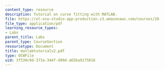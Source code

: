 ```yaml
---
content_type: resource
description: Tutorial on curve fitting with MATLAB.
file: https://ol-ocw-studio-app-production.s3.amazonaws.com/courses/20-309-biological-engineering-ii-instrumentation-and-measurement-fall-2006/3f530c9d373a344fd90da65ba9175018_matlabtutorialv2.pdf
file_type: application/pdf
learning_resource_types:
- Labs
parent_title: Labs
parent_type: CourseSection
resourcetype: Document
title: matlabtutorialv2.pdf
type: OCWFile
uid: 3f530c9d-373a-344f-d90d-a65ba9175018
---
```

